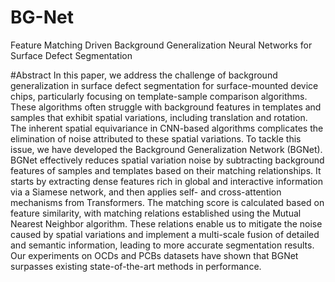 # BG-Net
Feature Matching Driven Background Generalization Neural Networks for Surface Defect Segmentation

#Abstract
In this paper, we address the challenge of background generalization in surface defect segmentation for surface-mounted device chips, particularly focusing on template-sample comparison algorithms. These algorithms often struggle with background features in templates and samples that exhibit spatial variations, including translation and rotation. The inherent spatial equivariance in CNN-based algorithms complicates the elimination of noise attributed to these spatial variations. To tackle this issue, we have developed the Background Generalization Network (BGNet). BGNet effectively reduces spatial variation noise by subtracting background features of samples and templates based on their matching relationships. It starts by extracting dense features rich in global and interactive information via a Siamese network, and then applies self- and cross-attention mechanisms from Transformers. The matching score is calculated based on feature similarity, with matching relations established using the Mutual Nearest Neighbor algorithm. These relations enable us to mitigate the noise caused by spatial variations and implement a multi-scale fusion of detailed and semantic information, leading to more accurate segmentation results. Our experiments on OCDs and PCBs datasets have shown that BGNet surpasses existing state-of-the-art methods in performance.
